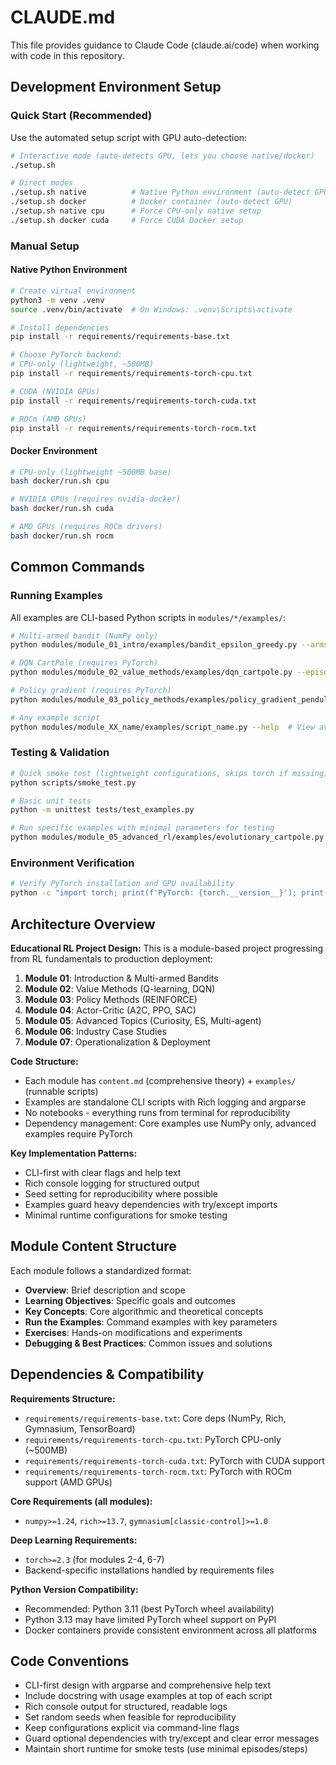 # CLAUDE.md

This file provides guidance to Claude Code (claude.ai/code) when working with code in this repository.

## Development Environment Setup

### Quick Start (Recommended)
Use the automated setup script with GPU auto-detection:
```bash
# Interactive mode (auto-detects GPU, lets you choose native/docker)
./setup.sh

# Direct modes
./setup.sh native          # Native Python environment (auto-detect GPU)
./setup.sh docker          # Docker container (auto-detect GPU)
./setup.sh native cpu      # Force CPU-only native setup
./setup.sh docker cuda     # Force CUDA Docker setup
```

### Manual Setup

#### Native Python Environment
```bash
# Create virtual environment
python3 -m venv .venv
source .venv/bin/activate  # On Windows: .venv\Scripts\activate

# Install dependencies
pip install -r requirements/requirements-base.txt

# Choose PyTorch backend:
# CPU-only (lightweight, ~500MB)
pip install -r requirements/requirements-torch-cpu.txt

# CUDA (NVIDIA GPUs)
pip install -r requirements/requirements-torch-cuda.txt

# ROCm (AMD GPUs)
pip install -r requirements/requirements-torch-rocm.txt
```

#### Docker Environment
```bash
# CPU-only (lightweight ~500MB base)
bash docker/run.sh cpu

# NVIDIA GPUs (requires nvidia-docker)
bash docker/run.sh cuda

# AMD GPUs (requires ROCm drivers)
bash docker/run.sh rocm
```

## Common Commands

### Running Examples
All examples are CLI-based Python scripts in `modules/*/examples/`:
```bash
# Multi-armed bandit (NumPy only)
python modules/module_01_intro/examples/bandit_epsilon_greedy.py --arms 10 --steps 2000 --epsilon 0.1

# DQN CartPole (requires PyTorch)
python modules/module_02_value_methods/examples/dqn_cartpole.py --episodes 400 --learning-rate 1e-3

# Policy gradient (requires PyTorch)
python modules/module_03_policy_methods/examples/policy_gradient_pendulum.py --episodes 100 --lr 3e-4

# Any example script
python modules/module_XX_name/examples/script_name.py --help  # View available options
```

### Testing & Validation
```bash
# Quick smoke test (lightweight configurations, skips torch if missing)
python scripts/smoke_test.py

# Basic unit tests
python -m unittest tests/test_examples.py

# Run specific examples with minimal parameters for testing
python modules/module_05_advanced_rl/examples/evolutionary_cartpole.py --generations 1 --population 8
```

### Environment Verification
```bash
# Verify PyTorch installation and GPU availability
python -c "import torch; print(f'PyTorch: {torch.__version__}'); print(f'CUDA: {torch.cuda.is_available()}'); print(f'Device: {torch.cuda.get_device_name(0) if torch.cuda.is_available() else \"CPU\"}')"
```

## Architecture Overview

**Educational RL Project Design:**
This is a module-based project progressing from RL fundamentals to production deployment:

1. **Module 01**: Introduction & Multi-armed Bandits
2. **Module 02**: Value Methods (Q-learning, DQN)
3. **Module 03**: Policy Methods (REINFORCE)
4. **Module 04**: Actor-Critic (A2C, PPO, SAC)
5. **Module 05**: Advanced Topics (Curiosity, ES, Multi-agent)
6. **Module 06**: Industry Case Studies
7. **Module 07**: Operationalization & Deployment

**Code Structure:**
- Each module has `content.md` (comprehensive theory) + `examples/` (runnable scripts)
- Examples are standalone CLI scripts with Rich logging and argparse
- No notebooks - everything runs from terminal for reproducibility
- Dependency management: Core examples use NumPy only, advanced examples require PyTorch

**Key Implementation Patterns:**
- CLI-first with clear flags and help text
- Rich console logging for structured output
- Seed setting for reproducibility where possible
- Examples guard heavy dependencies with try/except imports
- Minimal runtime configurations for smoke testing

## Module Content Structure

Each module follows a standardized format:
- **Overview**: Brief description and scope
- **Learning Objectives**: Specific goals and outcomes
- **Key Concepts**: Core algorithmic and theoretical concepts
- **Run the Examples**: Command examples with key parameters
- **Exercises**: Hands-on modifications and experiments
- **Debugging & Best Practices**: Common issues and solutions

## Dependencies & Compatibility

**Requirements Structure:**
- `requirements/requirements-base.txt`: Core deps (NumPy, Rich, Gymnasium, TensorBoard)
- `requirements/requirements-torch-cpu.txt`: PyTorch CPU-only (~500MB)
- `requirements/requirements-torch-cuda.txt`: PyTorch with CUDA support
- `requirements/requirements-torch-rocm.txt`: PyTorch with ROCm support (AMD GPUs)

**Core Requirements (all modules):**
- `numpy>=1.24`, `rich>=13.7`, `gymnasium[classic-control]>=1.0`

**Deep Learning Requirements:**
- `torch>=2.3` (for modules 2-4, 6-7)
- Backend-specific installations handled by requirements files

**Python Version Compatibility:**
- Recommended: Python 3.11 (best PyTorch wheel availability)
- Python 3.13 may have limited PyTorch wheel support on PyPI
- Docker containers provide consistent environment across all platforms

## Code Conventions

- CLI-first design with argparse and comprehensive help text
- Include docstring with usage examples at top of each script
- Rich console output for structured, readable logs
- Set random seeds when feasible for reproducibility
- Keep configurations explicit via command-line flags
- Guard optional dependencies with try/except and clear error messages
- Maintain short runtime for smoke tests (use minimal episodes/steps)